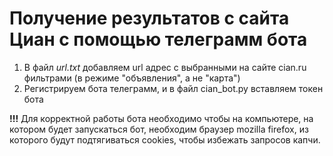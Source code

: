 # Получение результатов с сайта Циан с помощью телеграмм бота

1. В файл *url.txt* добавляем url адрес с выбранными на сайте cian.ru фильтрами (в режиме "объявления", а не "карта")
2. Регистрируем бота телеграмм, и в файл cian_bot.py вставляем токен бота

**!!!** Для корректной работы бота необходимо чтобы на компьютере, на котором будет запускаться бот, необходим браузер mozilla firefox, из которого будут подтягиваться cookies, чтобы избежать запросов капчи.
